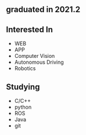 ## graduated in 2021.2



## Interested In 

- WEB
- APP
- Computer Vision
- Autonomous Driving
- Robotics



## Studying 

- C/C++
- python
- ROS
- Java
- git





<!--
**liquidflame20/liquidflame20** is a ✨ _special_ ✨ repository because its `README.md` (this file) appears on your GitHub profile.

Here are some ideas to get you started:

- 🔭 I’m currently working on ...
- 🌱 I’m currently learning ...
- 👯 I’m looking to collaborate on ...
- 🤔 I’m looking for help with ...
- 💬 Ask me about ...
- 📫 How to reach me: ...
- 😄 Pronouns: ...
- ⚡ Fun fact: ...
-->